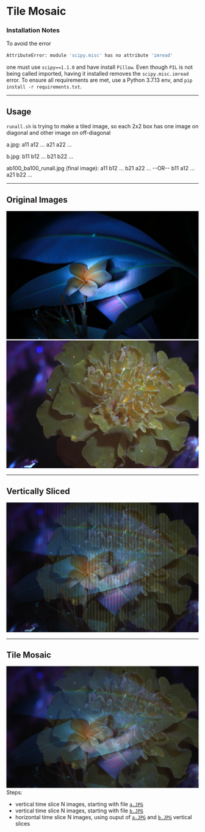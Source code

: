 # Tile Mosaic #

### Installation Notes ###
To avoid the error
```sh
AttributeError: module 'scipy.misc' has no attribute 'imread'
```
one must use `scipy==1.1.0` and have install `Pillow`.  Even though `PIL` is not being called imported, 
having it installed removes the `scipy.misc.imread` error.  To ensure all requirements are met, use a 
Python 3.7.13 env, and `pip install -r requirements.txt`.


----
## Usage ##
`runall.sh` is trying to make a tiled image, so each 2x2 box has one image on diagonal and other image on off-diagonal

a.jpg:
a11 a12 ...
a21 a22
...

b.jpg:
b11 b12 ...
b21 b22
...

ab100_ba100_runall.jpg (final image):
a11 b12 ...
b21 a22
...
--OR--
b11 a12 ...
a21 b22
...


----
## Original Images ##
![](./figs/a.JPG)<br>
![](./figs/b.JPG)


----
## Vertically Sliced ##
![](./figs/ab100_runall.jpg)


----
## Tile Mosaic ##
![](./figs/ab100_ba100_runall.jpg)<br>
Steps:
- vertical time slice N images, starting with file [`a.JPG`](./figs/a.JPG)
- vertical time slice N images, starting with file [`b.JPG`](./figs/b.JPG)
- horizontal time slice N images, using ouput of [`a.JPG`](./figs/a.JPG) and [`b.JPG`](./figs/b.JPG) vertical slices